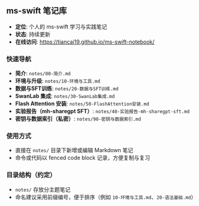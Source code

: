 ## ms-swift 笔记库

- **定位**: 个人的 ms-swift 学习与实践笔记
- **状态**: 持续更新
- **在线访问**: https://tiancai19.github.io/ms-swift-notebook/

### 快速导航
- **简介**: `notes/00-简介.md`
- **环境与升级**: `notes/10-环境与工具.md`
- **数据与SFT训练**: `notes/20-数据与SFT训练.md`
- **SwanLab 集成**: `notes/30-SwanLab集成.md`
- **Flash Attention 安装**: `notes/50-FlashAttention安装.md`
- **实验报告（mh-sharegpt SFT）**: `notes/40-实验报告-mh-sharegpt-sft.md`
- **密钥与数据索引（私密）**: `notes/90-密钥与数据索引.md`

### 使用方式
- 直接在 `notes/` 目录下新增或编辑 Markdown 笔记
- 命令或代码以 fenced code block 记录，方便复制与复习

### 目录结构（约定）
- `notes/` 存放分主题笔记
- 命名建议采用前缀编号，便于排序（例如 `10-环境与工具.md`、`20-语法基础.md`）

